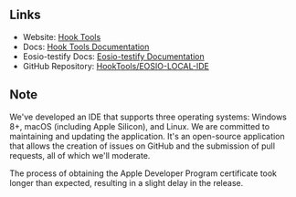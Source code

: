 ## Links

- Website: [Hook Tools](https://hook.tools/)
- Docs: [Hook Tools Documentation](https://docs.hook.tools/)
- Eosio-testify Docs: [Eosio-testify Documentation](https://eosio-testify.hook.tools/)
- GitHub Repository: [HookTools/EOSIO-LOCAL-IDE](https://github.com/HookTools/EOSIO-LOCAL-IDE)

## Note

We've developed an IDE that supports three operating systems: Windows 8+, macOS (including Apple Silicon), and Linux. We are committed to maintaining and updating the application. It's an open-source application that allows the creation of issues on GitHub and the submission of pull requests, all of which we'll moderate.

The process of obtaining the Apple Developer Program certificate took longer than expected, resulting in a slight delay in the release.
